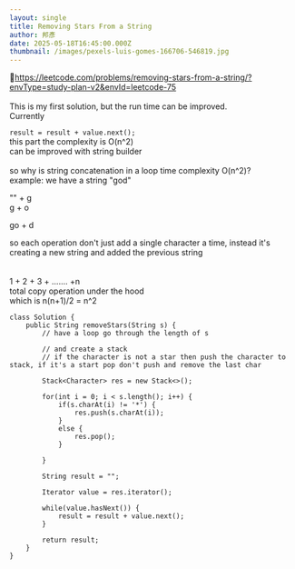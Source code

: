 ```yaml
---
layout: single
title: Removing Stars From a String
author: 邦彥
date: 2025-05-18T16:45:00.000Z
thumbnail: /images/pexels-luis-gomes-166706-546819.jpg
---
```

🔗<https://leetcode.com/problems/removing-stars-from-a-string/?envType=study-plan-v2&envId=leetcode-75>\
\
This is my first solution, but the run time can be improved.\
Currently

`result = result + value.next();`\
this part the complexity is O(n^2)\
can be improved with string builder \
\
so why is string concatenation in a loop time complexity O(n^2)?\
example: we have a string "god"

"" + g\
g + o

go + d

so each operation don't just add a single character a time, instead it's creating a new string and added the previous string \
\
\
1 + 2  + 3 + ....... +n\
total copy operation under the hood\
which is n(n+1)/2 = n^2

```
class Solution {
    public String removeStars(String s) {
        // have a loop go through the length of s 

        // and create a stack 
        // if the character is not a star then push the character to stack, if it's a start pop don't push and remove the last char

        Stack<Character> res = new Stack<>();

        for(int i = 0; i < s.length(); i++) {
            if(s.charAt(i) != '*') {
                res.push(s.charAt(i));
            }
            else {
                res.pop();
            }

        }

        String result = "";

        Iterator value = res.iterator();

        while(value.hasNext()) {
            result = result + value.next();
        }

        return result;
    }
}
```
